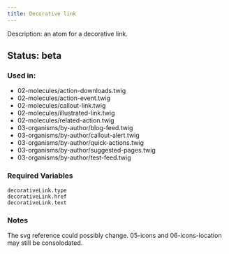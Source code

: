 ```yaml
---
title: Decorative link
---
```

Description: an atom for a decorative link.
## Status: beta
### Used in:
* 02-molecules/action-downloads.twig
* 02-molecules/action-event.twig
* 02-molecules/callout-link.twig
* 02-molecules/illustrated-link.twig
* 02-molecules/related-action.twig
* 03-organisms/by-author/blog-feed.twig
* 03-organisms/by-author/callout-alert.twig
* 03-organisms/by-author/quick-actions.twig
* 03-organisms/by-author/suggested-pages.twig
* 03-organisms/by-author/test-feed.twig
### Required Variables
~~~
decorativeLink.type
decorativeLink.href
decorativeLink.text
~~~
### Notes
The svg reference could possibly change. 05-icons and 06-icons-location may still be consolodated.